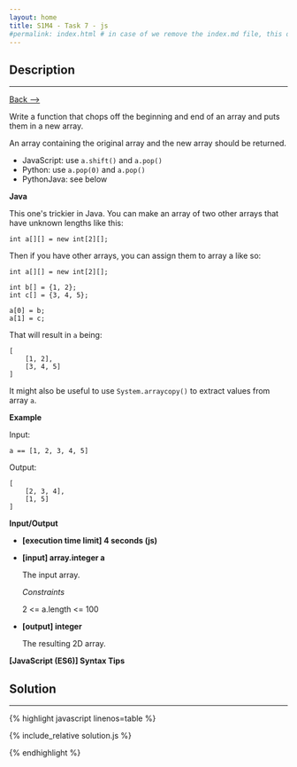 ```yaml
---
layout: home
title: S1M4 - Task 7 - js
#permalink: index.html # in case of we remove the index.md file, this doc will be the index page
---
```


<div class="row">
<div class="columnStmt" markdown="1">

##  Description
------

[Back --> ](../README.md)

Write a function that chops off the beginning and end of an array and puts them in a new array.

An array containing the original array and the new array should be returned.

-   JavaScript: use `a.shift()` and `a.pop()`
-   Python: use `a.pop(0)` and `a.pop()`
-   PythonJava: see below

**Java**

This one's trickier in Java. You can make an array of two other arrays that have unknown lengths like this:
```
int a[][] = new int[2][];
```
Then if you have other arrays, you can assign them to array a like so:
```
int a[][] = new int[2][];

int b[] = {1, 2};
int c[] = {3, 4, 5};

a[0] = b;
a[1] = c;
```
That will result in `a` being:
```
[
    [1, 2],
    [3, 4, 5]
]
```
It might also be useful to use `System.arraycopy()` to extract values from array `a`.

**Example**

Input:
```
a == [1, 2, 3, 4, 5]
```
Output:
```
[
    [2, 3, 4],
    [1, 5]
]
```

**Input/Output**

* **[execution time limit] 4 seconds (js)**

* **[input] array.integer a**

    The input array.

    *Constraints*

   2 <= a.length <= 100

* **[output] integer**

    The resulting 2D array.


**[JavaScript (ES6)] Syntax Tips**

</div>
<div class="columnSol" markdown="1">

## Solution
------

{% highlight javascript linenos=table %}

{% include_relative solution.js %}

{% endhighlight %}

</div>
</div>